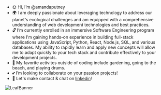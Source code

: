 
- :sun_with_face: Hi, I’m @amandaputney 
- :earth_africa:  I am deeply passionate about leveraging technology to address our planet's ecological challenges and am equipped with a comprehensive understanding of web development technologies and best practices.
- :unlock: I’m currently enrolled in an immersive Software Engineering program where I'm gaining hands-on experience in building full-stack applications using JavaScript, Python, React, Node.js, SQL,  and various databases. My ability to rapidly learn and apply new concepts will allow me to adapt quickly to your tech stack and contribute effectively to your development projects.
- :blossom: My favorite activites outside of coding include gardening, going to the beach, and playing drums.
- :two_hearts: I’m looking to collaborate on your passion projects!
- :satellite: Let's make contact & chat on [linkedin](https://www.linkedin.com/in/amanda-s-putney/)!

![LeafBanner](https://github.com/amandaputney/amandaputney/assets/137220240/a5583598-fc35-4d32-988e-cad01b3f6df7)
